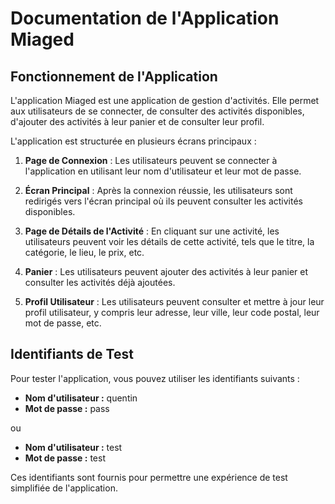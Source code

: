# Documentation de l'Application Miaged

## Fonctionnement de l'Application

L'application Miaged est une application de gestion d'activités. Elle permet aux utilisateurs de se connecter, de consulter des activités disponibles, d'ajouter des activités à leur panier et de consulter leur profil.

L'application est structurée en plusieurs écrans principaux :

1. **Page de Connexion** : Les utilisateurs peuvent se connecter à l'application en utilisant leur nom d'utilisateur et leur mot de passe.

2. **Écran Principal** : Après la connexion réussie, les utilisateurs sont redirigés vers l'écran principal où ils peuvent consulter les activités disponibles.

3. **Page de Détails de l'Activité** : En cliquant sur une activité, les utilisateurs peuvent voir les détails de cette activité, tels que le titre, la catégorie, le lieu, le prix, etc.

4. **Panier** : Les utilisateurs peuvent ajouter des activités à leur panier et consulter les activités déjà ajoutées.

5. **Profil Utilisateur** : Les utilisateurs peuvent consulter et mettre à jour leur profil utilisateur, y compris leur adresse, leur ville, leur code postal, leur mot de passe, etc.

## Identifiants de Test

Pour tester l'application, vous pouvez utiliser les identifiants suivants :

- **Nom d'utilisateur :** quentin
- **Mot de passe :** pass

ou

- **Nom d'utilisateur :** test
- **Mot de passe :** test

Ces identifiants sont fournis pour permettre une expérience de test simplifiée de l'application.

